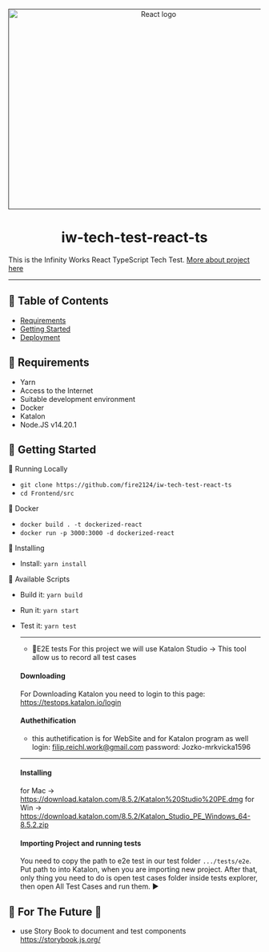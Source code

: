 <p align="center">
  <a href="" rel="noopener">
 <img width=584px height=400px src="https://dwglogo.com/wp-content/uploads/2017/09/1460px-React_logo.png" alt="React logo"></a>
</p>

<h1 align="center">  iw-tech-test-react-ts </h1>

<p align="left">This is the Infinity Works React TypeScript Tech Test. 
<a href="https://handbook.infinityworks.com/running-iw/recruitment/elaborations/front-end-user-story-and-elaboration">More about project here</a>
</p>

---

## 📝 Table of Contents
- [Requirements](#requirements)
- [Getting Started](#getting_started)
- [Deployment](#deployment)

## 🤔 Requirements <a name = "requirements"></a>

- Yarn
- Access to the Internet
- Suitable development environment
- Docker
- Katalon
- Node.JS v14.20.1

## 🏁 Getting Started <a name = "getting_started"></a>

👷 Running Locally

- `git clone https://github.com/fire2124/iw-tech-test-react-ts`
- `cd Frontend/src `

👷 Docker

- `docker build . -t dockerized-react`
- `docker run -p 3000:3000 -d dockerized-react`

👷 Installing

- Install: `yarn install`

👷 Available Scripts

- Build it: `yarn build`
- Run it: `yarn start`
- Test it: `yarn test`

  ***

  - 👷E2E tests
    For this project we will use Katalon Studio -> This tool allow us to record all test cases

  #### Downloading

  For Downloading Katalon you need to login to this page:
  https://testops.katalon.io/login

  #### Authethification
  - this authetification is for WebSite and for Katalon program as well
  login: filip.reichl.work@gmail.com
  password: Jozko-mrkvicka1596

  ***

  #### Installing

  for Mac -> https://download.katalon.com/8.5.2/Katalon%20Studio%20PE.dmg
  for Win -> https://download.katalon.com/8.5.2/Katalon_Studio_PE_Windows_64-8.5.2.zip

  #### Importing Project and running tests

  You need to copy the path to e2e test in our test folder `.../tests/e2e`. Put path to into Katalon, when you are importing new project. After that, only thing you need to do is open test cases folder inside tests explorer, then open All Test Cases and run them. ▶️


## 🔮 For The Future 🤖
- use Story Book to document and test components
https://storybook.js.org/